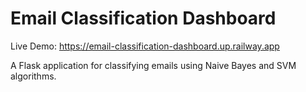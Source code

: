 # Email Classification Dashboard

Live Demo: https://email-classification-dashboard.up.railway.app

A Flask application for classifying emails using Naive Bayes and SVM algorithms.
